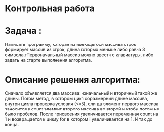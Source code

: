 # Контрольная работа
# Задача :
Написать программу, которая из имеющегося массива строк формирует массив из строк, длина которых меньше либо равна 3 символа.тПервоначальный массив можно ввести с клавиатуры, либо задать на старте выполнения алгоритма.

# Описание решения алгоритма:
Сначало объявляется два массива: изначальный и вторичный такой же длины. Потом метод, в котором цикл соразмерный длине массива, внутри цикла проверка условия (<=3), ели да элемент первого массива заносится в count элемент второго массива во второй и чтобы потом не было пробелов. После присвоения увеличивается переменная count на 1 и возвращается к циклу for в котором i увеличивается на 1. И так до конца. 